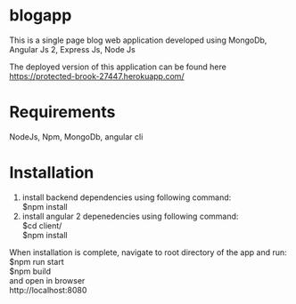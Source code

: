 # blogapp
This is a single page blog web application developed using MongoDb, Angular Js 2, Express Js, Node Js

The deployed version of this application can be found here https://protected-brook-27447.herokuapp.com/

# Requirements
NodeJs,
Npm,
MongoDb,
angular cli

# Installation
1. install backend dependencies using following command:</br>
$npm install
2. install angular 2 depenedencies using following command:</br>
$cd client/ </br>
$npm install</br>

When installation is complete, navigate to root directory of the app
and run:</br>
$npm run start</br>
$npm build</br>
and open in browser</br>
http://localhost:8080


